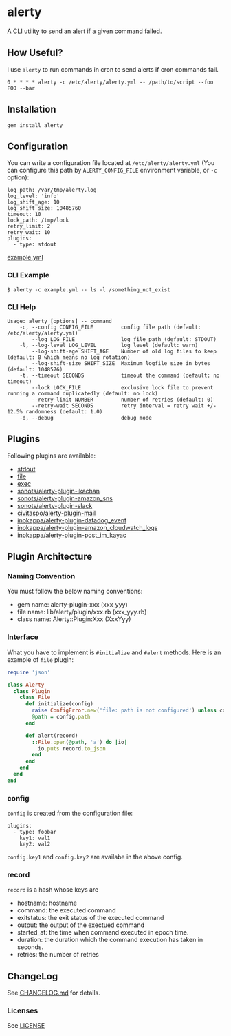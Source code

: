 # alerty

A CLI utility to send an alert if a given command failed. 

## How Useful?

I use `alerty` to run commands in cron to send alerts if cron commands fail.

```
0 * * * * alerty -c /etc/alerty/alerty.yml -- /path/to/script --foo FOO --bar
```

## Installation

```
gem install alerty
```

## Configuration

You can write a configuration file located at `/etc/alerty/alerty.yml` (You can configure this path by `ALERTY_CONFIG_FILE` environment variable, or `-c` option):

```
log_path: /var/tmp/alerty.log
log_level: 'info'
log_shift_age: 10
log_shift_size: 10485760
timeout: 10
lock_path: /tmp/lock
retry_limit: 2
retry_wait: 10
plugins:
  - type: stdout
```

[example.yml](./example.yml)

### CLI Example

```
$ alerty -c example.yml -- ls -l /something_not_exist
```

### CLI Help

```
Usage: alerty [options] -- command
    -c, --config CONFIG_FILE         config file path (default: /etc/alerty/alerty.yml)
        --log LOG_FILE               log file path (default: STDOUT)
    -l, --log-level LOG_LEVEL        log level (default: warn)
        --log-shift-age SHIFT_AGE    Number of old log files to keep (default: 0 which means no log rotation)
        --log-shift-size SHIFT_SIZE  Maximum logfile size in bytes (default: 1048576)
    -t, --timeout SECONDS            timeout the command (default: no timeout)
        --lock LOCK_FILE             exclusive lock file to prevent running a command duplicatedly (default: no lock)
        --retry-limit NUMBER         number of retries (default: 0)
        --retry-wait SECONDS         retry interval = retry wait +/- 12.5% randomness (default: 1.0)
    -d, --debug                      debug mode
```

## Plugins

Following plugins are available:

* [stdout](./lib/alerty/plugin/stdout.rb)
* [file](./lib/alerty/plugin/file.rb)
* [exec](./lib/alerty/plugin/exec.rb)
* [sonots/alerty-plugin-ikachan](https://github.com/sonots/alerty-plugin-ikachan)
* [sonots/alerty-plugin-amazon_sns](https://github.com/sonots/alerty-plugin-amazon_sns)
* [sonots/alerty-plugin-slack](https://github.com/sonots/alerty-plugin-slack)
* [civitaspo/alerty-plugin-mail](https://github.com/civitaspo/alerty-plugin-mail)
* [inokappa/alerty-plugin-datadog_event](https://github.com/inokappa/alerty-plugin-datadog_event)
* [inokappa/alerty-plugin-amazon_cloudwatch_logs](https://github.com/inokappa/alerty-plugin-amazon_cloudwatch_logs)
* [inokappa/alerty-plugin-post_im_kayac](https://github.com/inokappa/alerty-plugin-post_im_kayac)

## Plugin Architecture

### Naming Convention

You must follow the below naming conventions:

* gem name: alerty-plugin-xxx (xxx_yyy)
* file name: lib/alerty/plugin/xxx.rb (xxx_yyy.rb)
* class name: Alerty::Plugin:Xxx (XxxYyy)

### Interface

What you have to implement is `#initialize` and `#alert` methods. Here is an example of `file` plugin:

```ruby
require 'json'

class Alerty
  class Plugin
    class File
      def initialize(config)
        raise ConfigError.new('file: path is not configured') unless config.path
        @path = config.path
      end

      def alert(record)
        ::File.open(@path, 'a') do |io|
          io.puts record.to_json
        end
      end
    end
  end
end
```

### config

`config` is created from the configuration file: 

```
plugins:
  - type: foobar
    key1: val1
    key2: val2
```

`config.key1` and `config.key2` are availabe in the above config. 

### record

`record` is a hash whose keys are

* hostname: hostname
* command: the executed command
* exitstatus: the exit status of the executed command
* output: the output of the exectued command
* started_at: the time when command executed in epoch time.
* duration: the duration which the command execution has taken in seconds. 
* retries: the number of retries

## ChangeLog

See [CHANGELOG.md](CHANGELOG.md) for details.

### Licenses

See [LICENSE](LICENSE)
